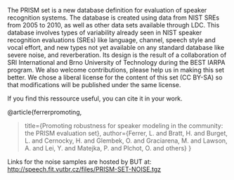 The PRISM set is a new database definition for evaluation of speaker recognition systems. The database is created using data from NIST SREs from 2005 to 2010, as well as other data sets available through LDC.
This database involves types of variability already seen in NIST speaker recognition evaluations (SREs) like language, channel, speech style and vocal effort, and new types not yet available on any standard database like severe noise, and reverberation.
Its design is the result of a collaboration of SRI International and Brno University of Technology during the BEST IARPA program.
We also welcome contributions, please help us in making this set better. We chose a liberal license for the content of this set (CC BY-SA) so that modifications will be published under the same license.

If you find this ressource useful, you can cite it in your work.

@article{ferrerpromoting,
> title={Promoting robustness for speaker modeling in the community: the PRISM evaluation set},
> author={Ferrer, L. and Bratt, H. and Burget, L. and Cernocky, H. and Glembek, O. and Graciarena, M. and Lawson, A. and Lei, Y. and Matejka, P. and Plchot, O. and others}
}

Links for the noise samples are hosted by BUT at:
http://speech.fit.vutbr.cz/files/PRISM-SET-NOISE.tgz
